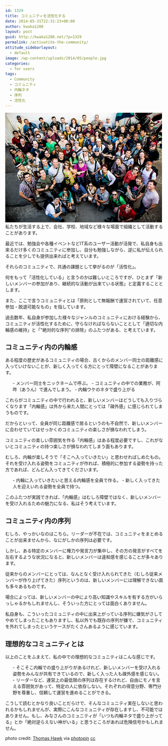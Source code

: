 ```yaml
---
id: 1329
title: コミュニティを活性化する
date: 2014-05-31T22:31:23+00:00
author: kwaka1208
layout: post
guid: http://kwaka1208.net/?p=1329
permalink: /activatite-the-community/
attitude_sidebarlayout:
  - default
image: /wp-content/uploads/2014/05/people.jpg
categories:
  - for users
tags:
  - Community
  - コミュニティ
  - 内輪ネタ
  - 序列
  - 活性化
---
```

<img src="/assets/images/2014/05/people.jpg" alt="People" width="500" height="350" class="alignnone size-full wp-image-1332" />
私たちが生活する上で、会社、学校、地域など様々な場面で組織として活動することがあります。

最近では、勉強会や各種イベントなどIT系のユーザー活動が活発で、私自身も出来るだけ多くのコミュニティに参加し、自分も勉強しながら、逆に私が伝えられることを少しでも提供出来ればと考えています。

それらのコミュニティで、共通の課題として挙がるのが「活性化」。

何をもって「活性化している」と言うのかは難しいところですが、ひとまず「新しいメンバーの参加があり、継続的な活動が出来ている状態」と定義することとします。

また、ここで言うコミュニティとは「原則として無報酬で運営されていて、任意参加・脱退可能なもの」を指しています。

過去数年、私自身が参加した様々なジャンルのコミュニティにおける経験から、コミュニティが活性化するために、守らなければならないこととして「適切な内輪感の維持」と「"絶対的な序列"の排除」のふたつがある、と考えています。

## コミュニティ内の内輪感
ある程度の歴史があるコミュニティの場合、古くからのメンバー同士の距離感に入っていけないことが、新しく入ってくる方にとって障壁になることがあります。

<ol>
- メンバー同士をニックネームで呼ぶ。
- コミュニティの中での業務が、阿吽（あうん）で進んでしまう。
- 内輪ウケのネタで盛り上がる
</ol>
これらがコミュニティの中で行われると、新しいメンバーはどうしても入りづらくなります「内輪感」は外から来た人間にとっては「疎外感」に感じられてしまうものです。

だからといって、全員が同じ距離感で居るというのも不自然で、新しいメンバーに合わせていてはせっかくのコミュニティの楽しさが損なわれてしまう。

コミュニティの楽しい雰囲気を作る「内輪感」はある程度必要ですし、これがないとコミュニティの持つ楽しさが損なわれてしまう面もあります。

むしろ、内輪が楽しそうで「そこへ入っていきたい」と思わせればしめたもの。それを受け入れる姿勢をコミュニティが作れば、積極的に参加する姿勢を持った方であれば、どんどん入ってきてくださいます。

<ol>
- 内輪に入っていきたいと思える内輪感を全員で作る。
- 新しく入ってきた人を迎えいれる姿勢を全員で持つ。
</ol>
このふたつが実践できれば、「内輪感」はむしろ障壁ではなく、新しいメンバーを受け入れるための魅力になる、私はそう考えています。

## コミュニティ内の序列
むしろ、やっかいなのはこちら。リーダーが不在では、コミュニティをまとめることが出来ませんから、なにがしかの序列は必要です。

しかし、ある特定のメンバーに権力や発言力が集中し、その方の発言がすべてを左右するような状況になると、新しいメンバーは違和感を感じることが多々あります。

従来からのメンバーにとっては、なんとなく受け入れられてきた（むしろ従来メンバーが作り上げてきた）序列というのは、新しいメンバーには理解できない面も多々あるものです。

場合によっては、新しいメンバーの中により高い知識やスキルを有する方がいらっしゃるかもしれませんし、そういった方にとっては面白くありません。

私自身も、こういったコミュニティの中に出来上がっている序列に嫌気がさしてやめてしまったこともありますし、私以外でも既存の序列が嫌で、コミュニティを外れてしまったというケースがたくさんあるように感じています。

## 理想的なコミュニティとは
<p>以上のことをふまえて、私の中での理想的なコミュニティはこんな感じです。
<ol>
- そこそこ内輪での盛り上がりがあるけれど、新しいメンバーを受け入れる姿勢をみんなが共有できているので、新しく入った人も疎外感を感じない。
- リーダーなど、運営上の最低限の序列は存在するけれど、自由にモノを言える雰囲気があって、特定の人に依存しない。それぞれの得意分野、専門分野を尊重し、信頼して運営を進めることができる。
</ol>
こうして読むとかなり良いことだらけで、そんなコミュニティ実在しないと思われるかもしれませんが、実際にこんなコミュニティが存在しますし、不可能ではありません。もし、みなさんのコミュニティが「いつも内輪ネタで盛り上がってる」とか「絶対逆らえない神がいる」と思うところがあれば危険信号かもしれません。</p>
photo credit: <a href="http://www.flickr.com/photos/thomashawk/6954844640/">Thomas Hawk</a> via <a href="http://photopin.com">photopin</a> <a href="http://creativecommons.org/licenses/by-nc/2.0/">cc</a>